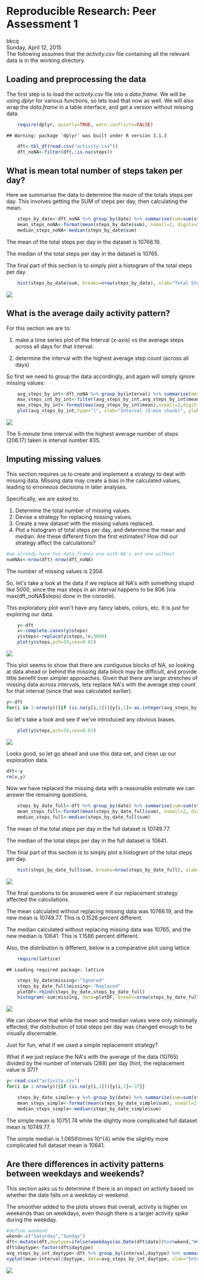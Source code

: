 # Reproducible Research: Peer Assessment 1
bkcq  
Sunday, April 12, 2015  
The following assumes that the *activity.csv* file containing all the
relevant data is in the working directory.  

## Loading and preprocessing the data  

The first step is to load the *activity.csv* file into a *data.frame*.  We will
be using *dplyr* for various functions, so lets load that now as well.  We will also
wrap the *data.frame* in a table interface, and get a version without missing data.

```r
    require(dplyr, quietly=TRUE, warn.conflicts=FALSE)
```

```
## Warning: package 'dplyr' was built under R version 3.1.3
```

```r
    dft<-tbl_df(read.csv("activity.csv"))
    dft_noNA<-filter(dft,!is.na(steps))
```


## What is mean total number of steps taken per day?

Here we summarise the data to determine the *mean* of the totals steps per day.
This involves getting the SUM of steps per day, then calculating the mean.

```r
    steps_by_date<-dft_noNA %>% group_by(date) %>% summarise(sum=sum(steps))
    mean_steps_noNA<-format(mean(steps_by_date$sum), nsmall=2, digits=2)
    median_steps_noNA<-median(steps_by_date$sum)
```
The mean of the total steps per day in the dataset is 10766.19.  

The median of the total steps per day in the dataset is 10765.
  
The final part of this section is to simply plot a histogram of the total steps
per day.

```r
    hist(steps_by_date$sum, breaks=nrow(steps_by_date), xlab="Total Step Count", main="Histogram of Total Step Count per Date", xaxp=c(0,25000,5), col="light yellow")
```

![](PA1_template_files/figure-html/plotTotalSteps-1.png) 



## What is the average daily activity pattern?

For this section we are to:
  
  
1. make a time series plot of the Interval (x-axis) vs the average steps across all 
days for that interval.  

2. determine the interval with the highest average step count (across all days)

So first we need to group the data accordingly, and again will simply ignore missing values:

```r
    avg_steps_by_int<-dft_noNA %>% group_by(interval) %>% summarise(mean=mean(steps))
    max_steps_int_by_int<-filter(avg_steps_by_int,avg_steps_by_int$mean==max(avg_steps_by_int$mean))$interval
    max_steps_by_int<-format(max(avg_steps_by_int$mean),nsmall=2,digits=2)
    plot(avg_steps_by_int,type="l", xlab="Interval (5-min chunk)", ylab="Average Steps", main="Average steps across all days for each 5-minute interval.", font.main=1, cex.main=1.1)
```

![](PA1_template_files/figure-html/AvgByInterval-1.png) 
  

The 5-minute time interval with the highest average number of steps (206.17) taken is interval number 835.


## Imputing missing values


This section requires us to create and implement a strategy to deal with missing data.
Missing data may create a bias in the calculated values, leading to erroneous decisions in later analyses.
  
Specifically, we are asked to:  

1. Determine the total number of missing values.
1. Devise a strategy for replacing missing values.
1. Create a new dataset with the missing values replaced.
1. Plot a histogram of total steps per day, and determine the mean and median.  Are these different from the first estimates?  How did our strategy affect the calculations?
  

```r
#we already have two data.frames one with NA's and one without
numNAs<-nrow(dft)-nrow(dft_noNA)
```
  
The number of missing values is 2304.

So, let's take a look at the data if we replace all NA's with something stupid like 5000, since the max steps in an interval happens to be 806 (via max(dft_noNA$steps) done in the console).
  
This exploratory plot won't have any fancy labels, colors, etc.  It is just for exploring our data.


```r
    y<-dft 
    x<-complete.cases(y$steps)
    y$steps<-replace(y$steps,!x,5000)
    plot(y$steps,pch=19,cex=0.01)
```

![](PA1_template_files/figure-html/exploreNA-1.png) 
  
This plot seems to show that there are contiguous blocks of NA, so looking at data ahead or behind the missing data block may be difficult, and provide little benefit over simpler approaches.  Given that there are large stretches of missing data across intervals, lets replace NA's with the average step count for that interval (since that was calculated earlier).


```r
y<-dft
for(i in 1:nrow(y)){if (is.na(y[i,1])){y[i,1]<-as.integer(avg_steps_by_int[avg_steps_by_int$interval==y$interval[i],2])}}
```
  
  So let's take a look and see if we've introduced any obvious biases.
  

```r
    plot(y$steps,pch=19,cex=0.01)
```

![](PA1_template_files/figure-html/plotReplaceNA-1.png) 

  Looks good, so let go ahead and use this data set, and clean up our exploration data.
  

```r
dft<-y
rm(x,y)
```

  
  Now we have replaced the missing data with a reasonable estimate we can answer the remaining questions.  
  

```r
    steps_by_date_full<-dft %>% group_by(date) %>% summarise(sum=sum(steps))
    mean_steps_full<-format(mean(steps_by_date_full$sum), nsmall=2, digits=2)
    median_steps_full<-median(steps_by_date_full$sum)
```
The mean of the total steps per day in the full dataset is 10749.77.  

The median of the total steps per day in the full dataset is 10641.
  
The final part of this section is to simply plot a histogram of the total steps
per day.

```r
    hist(steps_by_date_full$sum, breaks=nrow(steps_by_date_full), xlab="Total Step Count", main="Histogram of Total Step Count per Date", xaxp=c(0,25000,5), col="light yellow")
```

![](PA1_template_files/figure-html/plotTotalStepsFull-1.png) 
  
  
The final questions to be answered were if our replacement strategy affected the calculations.

The mean calculated without replacing missing data was 10766.19, and the new mean is 10749.77.  This is 0.1526 percent different.
  
The median calculated without replacing missing data was 10765, and the new median is 10641.  This is 1.1586 percent different.

  
Also, the distribution is different, below is a comparative plot using lattice

```r
    require(lattice)
```

```
## Loading required package: lattice
```

```r
    steps_by_date$missing<-"Ignored"
    steps_by_date_full$missing<-"Replaced"
    plotDF<-rbind(steps_by_date,steps_by_date_full)
    histogram(~sum|missing, data=plotDF, breaks=nrow(steps_by_date_full), main="Effect of Replacing Missing Data", xlab="Step Count")
```

![](PA1_template_files/figure-html/compareHist-1.png) 
  
  
We can observe that while the mean and median values were only minimally effected, the distribution of total steps per day was changed enough to be visually discernable. 
  
Just for fun, what if we used a simple replacement strategy?
  
What if we just replace the NA's with the average of the data (10765) divided by the number of intervals (288) per day (hint, the replacement value is 37)?
  

```r
y<-read.csv("activity.csv")
for(i in 1:nrow(y)){if (is.na(y[i,1])){y[i,1]<-37}}
```
  

```r
    steps_by_date_simple<-y %>% group_by(date) %>% summarise(sum=sum(steps))
    mean_steps_simple<-format(mean(steps_by_date_simple$sum), nsmall=2, digits=2)
    median_steps_simple<-median(steps_by_date_simple$sum)
```
  
  The simple mean is 10751.74 while the slightly more complicated full dataset mean is 10749.77.
  
  The simple median is 1.0656\times 10^{4} while the slightly more complicated full dataset mean is 10641.
  
  
## Are there differences in activity patterns between weekdays and weekends?
  
This section asks us to determine if there is an impact on activity based on whether the date falls on a weekday or weekend.
  
The smoother added to the plots shows that overall, activity is higher on weekends than on weekdays, even though there is a larger activity spike during the weekday.


```r
#define weekend
wkend<-c("Saturday","Sunday")
dft<-mutate(dft,daytype=ifelse(weekdays(as.Date(dft$date))%in%wkend,"Weekend","Weekday"))
dft$daytype<-factor(dft$daytype)
avg_steps_by_int_daytype<-dft %>% group_by(interval,daytype) %>% summarise(mean=mean(steps))
xyplot(mean~interval|daytype, data=avg_steps_by_int_daytype, xlab="Interval", ylab="Average Number of Steps", main="Average Number of Steps by Day Type per Interval", pch=19, cex=0.5, type=c("l", "smooth"))
```

![](PA1_template_files/figure-html/unnamed-chunk-1-1.png) 
  
